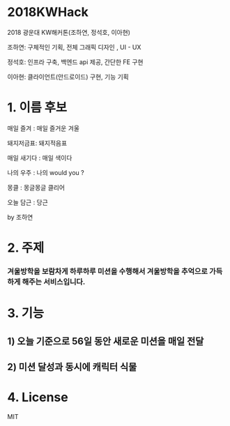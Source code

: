 # 2018KWHack

2018 광운대 KW해커톤(조하연, 정석호, 이아현)

조하연: 구체적인 기획, 전체 그래픽 디자인 , UI - UX

정석호: 인프라 구축, 백엔드 api 제공, 간단한 FE 구현

이아현: 클라이언트(안드로이드) 구현, 기능 기획


# 1. 이름 후보

매일 즐겨 : 매일 즐거운 겨울

돼지저금표: 돼지적음표

매일 새기다 : 매일 색이다

나의 우주 : 나의 would you ?

몽클 : 몽글몽글 클리어

오늘 담근 : 당근

by 조하연

# 2. 주제

### 겨울방학을 보람차게 하루하루 미션을 수행해서 겨울방학을 추억으로 가득하게 해주는 서비스입니다.

# 3. 기능

## 1) 오늘 기준으로 56일 동안 새로운 미션을 매일 전달

## 2) 미션 달성과 동시에 캐릭터 식물 

# 4. License

MIT
